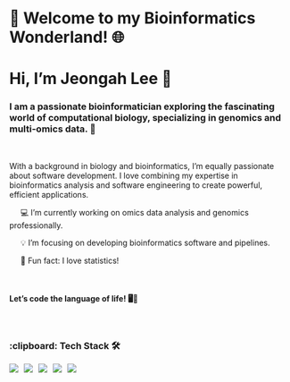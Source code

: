 
<h1>🧬 Welcome to my Bioinformatics Wonderland! 🌐</h1>

<h1><strong>Hi, I’m Jeongah Lee 👋</strong></h1>

<h3>I am a passionate bioinformatician exploring the fascinating world of computational biology, specializing in genomics and multi-omics data. 🚀</h3> 
<br/>
<p> With a background in biology and bioinformatics, I’m equally passionate about software development. I love combining my expertise in bioinformatics analysis and software engineering to create powerful, efficient applications.</p>
<p style="text-indent: 20px;"> 💻 I’m currently working on omics data analysis and genomics professionally.</p>
<p style="text-indent: 20px;"> 💡 I’m focusing on developing bioinformatics software and pipelines. </p>
<p style="text-indent: 20px;"> 💝 Fun fact: I love statistics!</p>
<br/>
<h4>Let’s code the language of life! 🖥️🧬</h4>

<br/>
<h3>:clipboard: Tech Stack 🛠</h3>

<div style="display: flex; flex-wrap: wrap; gap: 10px;">
  <img src="https://img.shields.io/badge/R-276DC3?style=for-the-badge&logo=R&logoColor=white">
  <img src="https://img.shields.io/badge/Python-3776AB?style=for-the-badge&logo=Python&logoColor=white">
  <img src="https://img.shields.io/badge/PyTorch-FCAE1E?style=for-the-badge&logo=pytorch&logoColor=white">
  <img src="https://img.shields.io/badge/Docker-2496ED?style=for-the-badge&logo=docker&logoColor=white">
  <img src="https://img.shields.io/badge/github-181717?style=for-the-badge&logo=github&logoColor=white">
</div>



